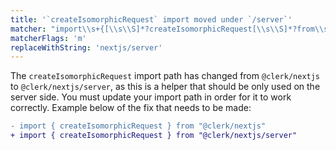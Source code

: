 ```yaml
---
title: '`createIsomorphicRequest` import moved under `/server`'
matcher: "import\\s+{[\\s\\S]*?createIsomorphicRequest[\\s\\S]*?from\\s+['\"]@clerk\\/(nextjs)[\\s\\S]*?['\"]"
matcherFlags: 'm'
replaceWithString: 'nextjs/server'
---
```


The `createIsomorphicRequest` import path has changed from `@clerk/nextjs` to `@clerk/nextjs/server`, as this is a helper that should be only used on the server side. You must update your import path in order for it to work correctly. Example below of the fix that needs to be made:

```diff
- import { createIsomorphicRequest } from "@clerk/nextjs"
+ import { createIsomorphicRequest } from "@clerk/nextjs/server"
```
